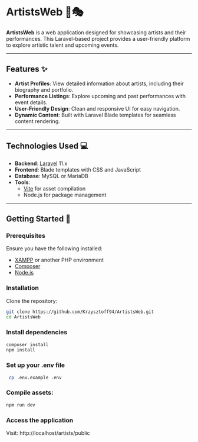 # ArtistsWeb 🎨🎭

**ArtistsWeb** is a web application designed for showcasing artists and their performances. This Laravel-based project provides a user-friendly platform to explore artistic talent and upcoming events.

---

## Features ✨

- **Artist Profiles**: View detailed information about artists, including their biography and portfolio.
- **Performance Listings**: Explore upcoming and past performances with event details.
- **User-Friendly Design**: Clean and responsive UI for easy navigation.
- **Dynamic Content**: Built with Laravel Blade templates for seamless content rendering.

---

## Technologies Used 💻

- **Backend**: [Laravel](https://laravel.com) 11.x
- **Frontend**: Blade templates with CSS and JavaScript
- **Database**: MySQL or MariaDB
- **Tools**: 
  - [Vite](https://vitejs.dev/) for asset compilation
  - Node.js for package management

---

## Getting Started 🚀

### Prerequisites
Ensure you have the following installed:
- [XAMPP](https://www.apachefriends.org/index.html) or another PHP environment
- [Composer](https://getcomposer.org/)
- [Node.js](https://nodejs.org/)

### Installation
Clone the repository:
   ```bash
   git clone https://github.com/Krzysztoff94/ArtistsWeb.git
   cd ArtistsWeb
```
### Install dependencies
  ```bash
  composer install
  npm install
  ```
### Set up your .env file
  ```bash
   cp .env.example .env
 ```
### Compile assets:
 ```bash
 npm run dev
  ```
### Access the application
Visit: http://localhost/artists/public
